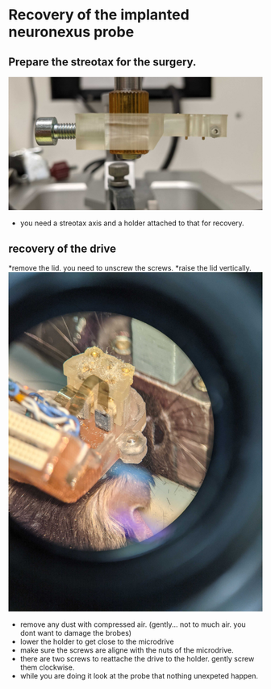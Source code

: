 # Recovery of the implanted neuronexus probe

## Prepare the streotax for the surgery. 
![](figures/PXL_20210206_130623489.jpg)
* you need a streotax axis and a holder attached to that for recovery. 
## recovery of the drive 
*remove the lid. you need to unscrew the screws. 
*raise the lid vertically.
![](figures/remove-the-lid.jpg)
* remove any dust with compressed air. (gently... not to much air. you dont want to damage the brobes)
* lower the holder to get close to the microdrive 
* make sure the screws are aligne with the nuts of the microdrive. 
* there are two screws to reattache the drive to the holder. gently screw them clockwise. 
* while you are doing it look at the probe that nothing unexpeted happen. 

